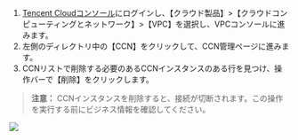 1. [Tencent Cloudコンソール](https://console.cloud.tencent.com/)にログインし、【クラウド製品】>【クラウドコンピューティングとネットワーク】>【VPC】を選択し、VPCコンソールに進みます。
2. 左側のディレクトリ中の【CCN】をクリックして、CCN管理ページに進みます。
3. CCNリストで削除する必要のあるCCNインスタンスのある行を見つけ、操作バーで【削除】をクリックします。
>**注意：**
>CCNインスタンスを削除すると、接続が切断されます。この操作を実行する前にビジネス情報を確認してください。

 ![](https://main.qcloudimg.com/raw/bc5bad4d1db9269accca187ed7f33bb8.png)
